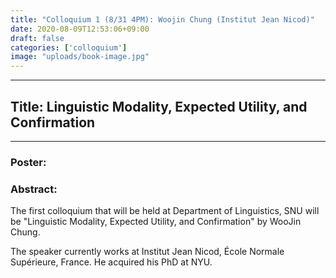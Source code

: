 ```yaml
---
title: "Colloquium 1 (8/31 4PM): Woojin Chung (Institut Jean Nicod)"
date: 2020-08-09T12:53:06+09:00
draft: false
categories: ['colloquium']
image: "uploads/book-image.jpg"
---
```

***
## Title: Linguistic Modality, Expected Utility, and Confirmation
***
### Poster:

### Abstract:

The first colloquium that will be held at Department of Linguistics, SNU will be "Linguistic Modality, Expected Utility, and Confirmation" by WooJin Chung.

The speaker currently works at Institut Jean Nicod, École Normale Supérieure, France. He acquired his PhD at NYU.